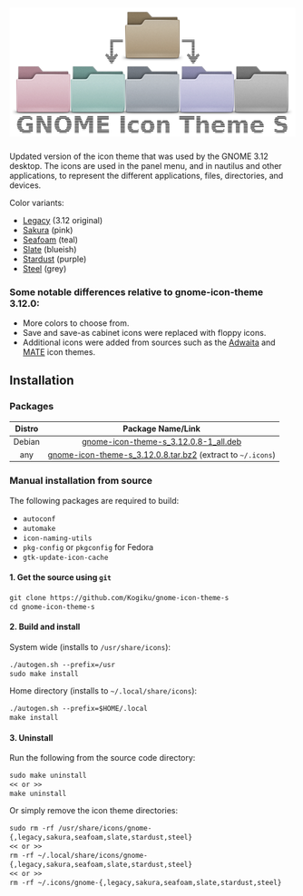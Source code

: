 <h1 align="center">
  <img src=".github/gnome-icon-theme-s.png" alt="GNOME Icon Theme S" />
</h1>

Updated version of the icon theme that was used by the GNOME 3.12 desktop. The icons are used in the panel menu, and in nautilus and other applications, to represent the different applications, files, directories, and devices.

Color variants:
* [Legacy](src/folders.svg) (3.12 original)
* [Sakura](src/folders-sakura.svg) (pink)
* [Seafoam](src/folders-seafoam.svg) (teal)
* [Slate](src/folders-slate.svg) (blueish)
* [Stardust](src/folders-stardust.svg) (purple)
* [Steel](src/folders-steel.svg) (grey)

### Some notable differences relative to gnome-icon-theme 3.12.0:
* More colors to choose from.
* Save and save-as cabinet icons were replaced with floppy icons.
* Additional icons were added from sources such as the [Adwaita](https://github.com/GNOME/adwaita-icon-theme) and [MATE](https://github.com/mate-desktop/mate-icon-theme) icon themes.

## Installation
### Packages
|Distro|Package Name/Link|
|:----:|:----:|
| Debian | [gnome-icon-theme-s_3.12.0.8-1_all.deb](https://github.com/Kogiku/gnome-icon-theme-s/releases/download/3.12.0.8/gnome-icon-theme-s_3.12.0.8-1_all.deb) |
| any | [gnome-icon-theme-s_3.12.0.8.tar.bz2](https://github.com/Kogiku/gnome-icon-theme-s/releases/download/3.12.0.8/gnome-icon-theme-s_3.12.0.8.tar.bz2) (extract to `~/.icons`)|

### Manual installation from source
The following packages are required to build:
* `autoconf`
* `automake`
* `icon-naming-utils`
* `pkg-config` or `pkgconfig` for Fedora
* `gtk-update-icon-cache`

#### 1. Get the source using `git`
```
git clone https://github.com/Kogiku/gnome-icon-theme-s
cd gnome-icon-theme-s
```

#### 2. Build and install
System wide (installs to `/usr/share/icons`):
```
./autogen.sh --prefix=/usr
sudo make install
```
Home directory (installs to `~/.local/share/icons`):
```
./autogen.sh --prefix=$HOME/.local
make install
```
#### 3. Uninstall
Run the following from the source code directory:
```
sudo make uninstall
<< or >>
make uninstall
```
Or simply remove the icon theme directories:
```
sudo rm -rf /usr/share/icons/gnome-{,legacy,sakura,seafoam,slate,stardust,steel}
<< or >>
rm -rf ~/.local/share/icons/gnome-{,legacy,sakura,seafoam,slate,stardust,steel}
<< or >>
rm -rf ~/.icons/gnome-{,legacy,sakura,seafoam,slate,stardust,steel}
```

